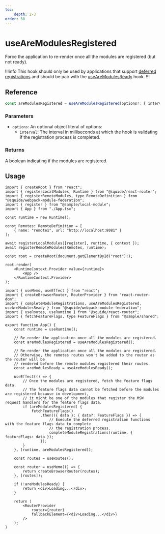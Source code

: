 ```yaml
---
toc:
    depth: 2-3
order: 50
---
```


# useAreModulesRegistered

Force the application to re-render once all the modules are registered (but not ready).

!!!info
This hook should only be used by applications that support [deferred registrations](./registerRemoteModules.md#defer-the-registration-of-routes-or-navigation-items) and should be pair with the [useAreModulesReady](./useAreModulesReady.md) hook.
!!!

## Reference

```ts
const areModulesRegistered = useAreModulesRegistered(options?: { interval? })
```

### Parameters

- `options`: An optional object literal of options:
    - `interval`: The interval in milliseconds at which the hook is validating if the registration process is completed.

### Returns

A boolean indicating if the modules are registered.

## Usage

```tsx !#13-14 host/src/bootstrap.tsx
import { createRoot } from "react";
import { registerLocalModules, Runtime } from "@squide/react-router";
import { registerRemoteModules, type RemoteDefinition } from "@squide/webpack-module-federation";
import { register } from "@sample/local-module";
import { App } from "./App.tsx";

const runtime = new Runtime();

const Remotes: RemoteDefinition = [
    { name: "remote1", url: "http://localhost:8081" }
];

await registerLocalModules([register], runtime, { context });
await registerRemoteModules(Remotes, runtime);

const root = createRoot(document.getElementById("root")!);

root.render(
    <RuntimeContext.Provider value={runtime}>
        <App />
    </RuntimeContext.Provider>
);
```

```tsx !#11,18-30 host/src/App.tsx
import { useMemo, useEffect } from "react";
import { createBrowserRouter, RouterProvider } from "react-router-dom";
import { completeModuleRegistrations, useAreModulesRegistered, useAreModulesReady } from "@squide/webpack-module-federation";
import { useRoutes, useRuntime } from "@squide/react-router";
import { fetchFeatureFlags, type FeatureFlags } from "@sample/shared";

export function App() {
    const runtime = useRuntime();

    // Re-render the application once all the modules are registered.
    const areModulesRegistered = useAreModulesRegistered();

    // Re-render the application once all the modules are registered.
    // Otherwise, the remotes routes won't be added to the router as the router will be
    // rendered before the remote modules registered their routes.
    const areModulesReady = useAreModulesReady();

    useEffect(() => {
        // Once the modules are registered, fetch the feature flags data.
        // The feature flags data cannot be fetched before the modules are registered because in development,
        // it might be one of the modules that register the MSW request handlers for the feature flags data.
        if (areModulesRegistered) {
            fetchFeatureFlags()
                .then(({ data }: { data?: FeatureFlags }) => {
                    // Execute the deferred registration functions with the feature flags data to complete
                    // the registration process.
                    completeModuleRegistrations(runtime, { featureFlags: data });
                });
        }
    }, [runtime, areModulesRegistered]);

    const routes = useRoutes();

    const router = useMemo(() => {
        return createBrowserRouter(routes);
    }, [routes]);

    if (!areModulesReady) {
        return <div>Loading...</div>;
    }

    return (
        <RouterProvider
            router={router}
            fallbackElement={<div>Loading...</div>}
        />
    );
}
```
